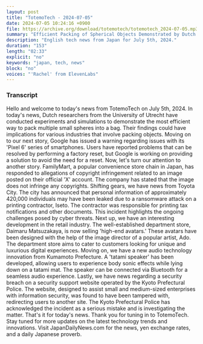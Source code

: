 ```yaml
---
layout: post
title: "TotemoTech - 2024-07-05"
date: 2024-07-05 10:24:16 +0900
file: https://archive.org/download/totemotech/totemotech_2024-07-05.mp3
summary: "Efficient Packing of Spherical Objects Demonstrated by Dutch Mathematicians; Google's Pixel 6 Series Faces Issues, & more…"
description: "English tech news from Japan for July 5th, 2024."
duration: "153"
length: "02:33"
explicit: "no"
keywords: "japan, tech, news"
block: "no"
voices: "'Rachel' from ElevenLabs"
---
```


### Transcript

Hello and welcome to today's news from TotemoTech on July 5th, 2024. In today's news, Dutch researchers from the University of Utrecht have conducted experiments and simulations to demonstrate the most efficient way to pack multiple small spheres into a bag. Their findings could have implications for various industries that involve packing objects. Moving on to our next story, Google has issued a warning regarding issues with its 'Pixel 6' series of smartphones. Users have reported problems that can be resolved by performing a factory reset, but Google is working on providing a solution to avoid the need for a reset. Now, let's turn our attention to another story. FamilyMart, a popular convenience store chain in Japan, has responded to allegations of copyright infringement related to an image posted on their official 'X' account. The company has stated that the image does not infringe any copyrights. Shifting gears, we have news from Toyota City. The city has announced that personal information of approximately 420,000 individuals may have been leaked due to a ransomware attack on a printing contractor, Iseto. The contractor was responsible for printing tax notifications and other documents. This incident highlights the ongoing challenges posed by cyber threats. Next up, we have an interesting development in the retail industry. The well-established department store, Daimaru Matsuzakaya, is now selling 'high-end avatars.' These avatars have been designed with the help of the image director of a popular artist, Ado. The department store aims to cater to customers looking for unique and luxurious digital experiences. Moving on, we have a new audio technology innovation from Kumamoto Prefecture. A 'tatami speaker' has been developed, allowing users to experience body sonic effects while lying down on a tatami mat. The speaker can be connected via Bluetooth for a seamless audio experience. Lastly, we have news regarding a security breach on a security support website operated by the Kyoto Prefectural Police. The website, designed to assist small and medium-sized enterprises with information security, was found to have been tampered with, redirecting users to another site. The Kyoto Prefectural Police has acknowledged the incident as a serious mistake and is investigating the matter. That's it for today's news. Thank you for tuning in to TotemoTech. Stay tuned for more updates on the latest technology trends and innovations.   Visit JapanDailyNews.com for the news, yen exchange rates, and a daily Japanese proverb.
